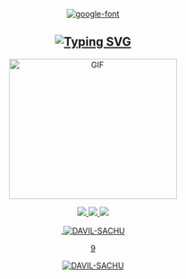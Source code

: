 <div align="center">
 

<a href=""><img src="https://fontmeme.com/permalink/210921/fe79fd1330bbf87b3aace8c2383a0c1e.png" alt="google-font" border="0"></a>

## [![Typing SVG](https://readme-typing-svg.herokuapp.com?font=Lemon+milk&color=FF0000&lines=Welcome+to+DAVIL+SACHU+PROFILE)](https://github.com/DAVIL-SACHU)
</a>
</p>
<div align="center">
  <p align="center">
<img src="https://avatars.githubusercontent.com/u/90506715?v=4?cid=790b7611a48d56eec88e20cfedb2c8be6e08c0fde3f8fe72&rid=giphy.gif&ct=g.gif" alt="GIF" width="300" height="250"/>
</p>

<p align="center">
  <a href="https://github.com/DAVIL-SACHU">
    <img src="https://komarev.com/ghpvc/?username=DAVIL-SACHU&label=Profile%200views&color=0000FF&label=Profile+Views&style=plastic">
</a>
  <a href="https://github.com/DAVIL-SACHU?tab=stars">
    <img src="https://img.shields.io/github/stars/DAVIL-SACHU?color=0000FF&label=Stargazers&style=plastic">

  </a>
  <a href="https://github.com/DAVIL-SACHU?tab=followers">
    <img src="https://img.shields.io/github/followers/DAVIL-SACHU?color=0000FF&label=Followers&style=plastic">

<!--
<h3 align="left">Languages and Tools:</h3>
<p align="left"> <a href="https://www.gnu.org/software/bash/" target="_blank"> <img src="https://www.vectorlogo.zone/logos/gnu_bash/gnu_bash-icon.svg" alt="bash" width="40" height="40"/> </a> <a href="https://www.blender.org/" target="_blank"> <img src="https://download.blender.org/branding/community/blender_community_badge_white.svg" alt="blender" width="40" height="40"/> </a> <a href="https://www.docker.com/" target="_blank"> <img src="https://raw.githubusercontent.com/devicons/devicon/master/icons/docker/docker-original-wordmark.svg" alt="docker" width="40" height="40"/> </a> <a href="https://cloud.google.com" target="_blank"> <img src="https://www.vectorlogo.zone/logos/google_cloud/google_cloud-icon.svg" alt="gcp" width="40" height="40"/> </a> <a href="https://grafana.com" target="_blank"> <img src="https://www.vectorlogo.zone/logos/grafana/grafana-icon.svg" alt="grafana" width="40" height="40"/> </a> <a href="https://heroku.com" target="_blank"> <img src="https://www.vectorlogo.zone/logos/heroku/heroku-icon.svg" alt="heroku" width="40" height="40"/> </a> <a href="https://www.w3.org/html/" target="_blank"> <img src="https://raw.githubusercontent.com/devicons/devicon/master/icons/html5/html5-original-wordmark.svg" alt="html5" width="40" height="40"/> </a> <a href="https://www.adobe.com/in/products/illustrator.html" target="_blank"> <img src="https://www.vectorlogo.zone/logos/adobe_illustrator/adobe_illustrator-icon.svg" alt="illustrator" width="40" height="40"/> </a> <a href="https://developer.mozilla.org/en-US/docs/Web/JavaScript" target="_blank"> <img src="https://raw.githubusercontent.com/devicons/devicon/master/icons/javascript/javascript-original.svg" alt="javascript" width="40" height="40"/> </a> <a href="https://www.linux.org/" target="_blank"> <img src="https://raw.githubusercontent.com/devicons/devicon/master/icons/linux/linux-original.svg" alt="linux" width="40" height="40"/> </a> <a href="https://nodejs.org" target="_blank"> <img src="https://raw.githubusercontent.com/devicons/devicon/master/icons/nodejs/nodejs-original-wordmark.svg" alt="nodejs" width="40" height="40"/> </a> <a href="https://www.postgresql.org" target="_blank"> <img src="https://raw.githubusercontent.com/devicons/devicon/master/icons/postgresql/postgresql-original-wordmark.svg" alt="postgresql" width="40" height="40"/> </a> <a href="https://www.python.org" target="_blank"> <img src="https://raw.githubusercontent.com/devicons/devicon/master/icons/python/python-original.svg" alt="python" width="40" height="40"/> </a> <a href="https://unrealengine.com/" target="_blank"> <img src="https://raw.githubusercontent.com/kenangundogan/fontisto/036b7eca71aab1bef8e6a0518f7329f13ed62f6b/icons/svg/brand/unreal-engine.svg" alt="unreal" width="40" height="40"/> </a> </p>

<p><img align="center" src="https://github-readme-stats.vercel.app/api/top-langs?username=phaticusthiccy&show_icons=true&layout=compact&theme=nightowl" alt="phaticusthiccy" /></p>
-->
<div align="center">
<p>&nbsp;<img align="center" src="https://github-readme-stats.vercel.app/api?username=DAVIL-SACHU&show_icons=true&theme=nightowl" alt="DAVIL-SACHU" /></p>9

<p><img align="center" src="https://github-readme-streak-stats.herokuapp.com/?user=DAVIL-SACHU&theme=nightowl" alt="DAVIL-SACHU" /></p>
</details> </div>

